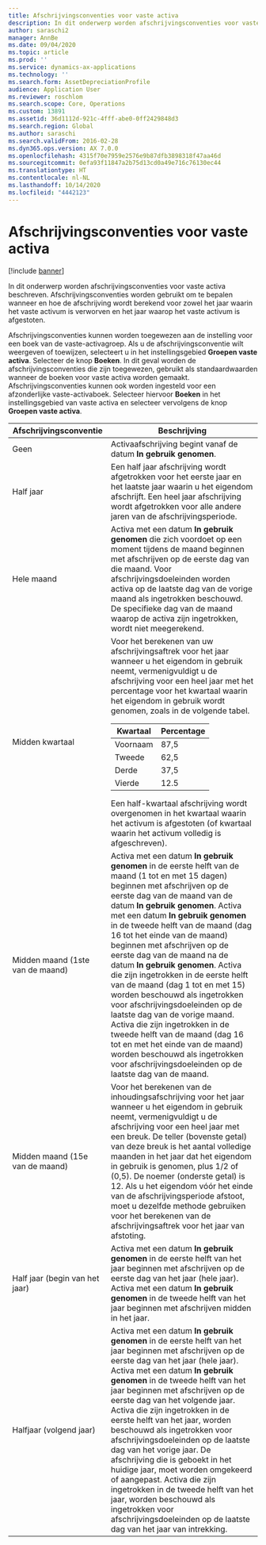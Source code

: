 ```yaml
---
title: Afschrijvingsconventies voor vaste activa
description: In dit onderwerp worden afschrijvingsconventies voor vaste activa beschreven.
author: saraschi2
manager: AnnBe
ms.date: 09/04/2020
ms.topic: article
ms.prod: ''
ms.service: dynamics-ax-applications
ms.technology: ''
ms.search.form: AssetDepreciationProfile
audience: Application User
ms.reviewer: roschlom
ms.search.scope: Core, Operations
ms.custom: 13891
ms.assetid: 36d1112d-921c-4fff-abe0-0ff2429848d3
ms.search.region: Global
ms.author: saraschi
ms.search.validFrom: 2016-02-28
ms.dyn365.ops.version: AX 7.0.0
ms.openlocfilehash: 4315f70e7959e2576e9b87dfb3898318f47aa46d
ms.sourcegitcommit: 0efa93f11847a2b75d13cd0a49e716c76130ec44
ms.translationtype: HT
ms.contentlocale: nl-NL
ms.lasthandoff: 10/14/2020
ms.locfileid: "4442123"
---
```

# <a name="fixed-asset-depreciation-conventions"></a>Afschrijvingsconventies voor vaste activa

[!include [banner](../includes/banner.md)]

In dit onderwerp worden afschrijvingsconventies voor vaste activa beschreven. Afschrijvingsconventies worden gebruikt om te bepalen wanneer en hoe de afschrijving wordt berekend voor zowel het jaar waarin het vaste activum is verworven en het jaar waarop het vaste activum is afgestoten.

Afschrijvingsconventies kunnen worden toegewezen aan de instelling voor een boek van de vaste-activagroep. Als u de afschrijvingsconventie wilt weergeven of toewijzen, selecteert u in het instellingsgebied **Groepen vaste activa**. Selecteer de knop **Boeken**. In dit geval worden de afschrijvingsconventies die zijn toegewezen, gebruikt als standaardwaarden wanneer de boeken voor vaste activa worden gemaakt. Afschrijvingsconventies kunnen ook worden ingesteld voor een afzonderlijke vaste-activaboek. Selecteer hiervoor **Boeken** in het instellingsgebied van vaste activa en selecteer vervolgens de knop **Groepen vaste activa**.

| Afschrijvingsconventie   | Beschrijving |
|---------------------------|-------------|
| Geen                      | Activaafschrijving begint vanaf de datum <strong>In gebruik genomen</strong>. |
| Half jaar                 | Een half jaar afschrijving wordt afgetrokken voor het eerste jaar en het laatste jaar waarin u het eigendom afschrijft. Een heel jaar afschrijving wordt afgetrokken voor alle andere jaren van de afschrijvingsperiode. |
| Hele maand                | Activa met een datum <strong>In gebruik genomen</strong> die zich voordoet op een moment tijdens de maand beginnen met afschrijven op de eerste dag van die maand. Voor afschrijvingsdoeleinden worden activa op de laatste dag van de vorige maand als ingetrokken beschouwd. De specifieke dag van de maand waarop de activa zijn ingetrokken, wordt niet meegerekend. |
| Midden kwartaal               | Voor het berekenen van uw afschrijvingsaftrek voor het jaar wanneer u het eigendom in gebruik neemt, vermenigvuldigt u de afschrijving voor een heel jaar met het percentage voor het kwartaal waarin het eigendom in gebruik wordt genomen, zoals in de volgende tabel.<table><thead><tr><th>Kwartaal</th><th>Percentage</th></tr></thead><tbody><tr><td>Voornaam</td><td>87,5</td></tr><tr><td>Tweede</td><td>62,5</td></tr><tr><td>Derde</td><td>37,5</td></tr><tr><td>Vierde</td><td>12.5</td></tr></tbody></table>Een half-kwartaal afschrijving wordt overgenomen in het kwartaal waarin het activum is afgestoten (of kwartaal waarin het activum volledig is afgeschreven). |
| Midden maand (1ste van de maand)  | Activa met een datum <strong>In gebruik genomen</strong> in de eerste helft van de maand (1 tot en met 15 dagen) beginnen met afschrijven op de eerste dag van de maand van de datum <strong>In gebruik genomen</strong>. Activa met een datum <strong>In gebruik genomen</strong> in de tweede helft van de maand (dag 16 tot het einde van de maand) beginnen met afschrijven op de eerste dag van de maand na de datum <strong>In gebruik genomen</strong>. Activa die zijn ingetrokken in de eerste helft van de maand (dag 1 tot en met 15) worden beschouwd als ingetrokken voor afschrijvingsdoeleinden op de laatste dag van de vorige maand. Activa die zijn ingetrokken in de tweede helft van de maand (dag 16 tot en met het einde van de maand) worden beschouwd als ingetrokken voor afschrijvingsdoeleinden op de laatste dag van de maand. |
| Midden maand (15e van de maand) | Voor het berekenen van de inhoudingsafschrijving voor het jaar wanneer u het eigendom in gebruik neemt, vermenigvuldigt u de afschrijving voor een heel jaar met een breuk. De teller (bovenste getal) van deze breuk is het aantal volledige maanden in het jaar dat het eigendom in gebruik is genomen, plus 1/2 of (0,5). De noemer (onderste getal) is 12. Als u het eigendom vóór het einde van de afschrijvingsperiode afstoot, moet u dezelfde methode gebruiken voor het berekenen van de afschrijvingsaftrek voor het jaar van afstoting. |
| Half jaar (begin van het jaar) | Activa met een datum <strong>In gebruik genomen</strong> in de eerste helft van het jaar beginnen met afschrijven op de eerste dag van het jaar (hele jaar). Activa met een datum <strong>In gebruik genomen</strong> in de tweede helft van het jaar beginnen met afschrijven midden in het jaar. |
| Halfjaar (volgend jaar)     | Activa met een datum <strong>In gebruik genomen</strong> in de eerste helft van het jaar beginnen met afschrijven op de eerste dag van het jaar (hele jaar). Activa met een datum <strong>In gebruik genomen</strong> in de tweede helft van het jaar beginnen met afschrijven op de eerste dag van het volgende jaar. Activa die zijn ingetrokken in de eerste helft van het jaar, worden beschouwd als ingetrokken voor afschrijvingsdoeleinden op de laatste dag van het vorige jaar. De afschrijving die is geboekt in het huidige jaar, moet worden omgekeerd of aangepast. Activa die zijn ingetrokken in de tweede helft van het jaar, worden beschouwd als ingetrokken voor afschrijvingsdoeleinden op de laatste dag van het jaar van intrekking. |
